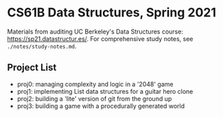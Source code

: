 
# CS61B Data Structures, Spring 2021

Materials from auditing UC Berkeley's Data Structures course: https://sp21.datastructur.es/. For comprehensive study notes, see `./notes/study-notes.md`. 

## Project List

- proj0: managing complexity and logic in a '2048' game
- proj1: implementing List data structures for a guitar hero clone
- proj2: building a 'lite' version of git from the ground up
- proj3: building a game with a procedurally generated world